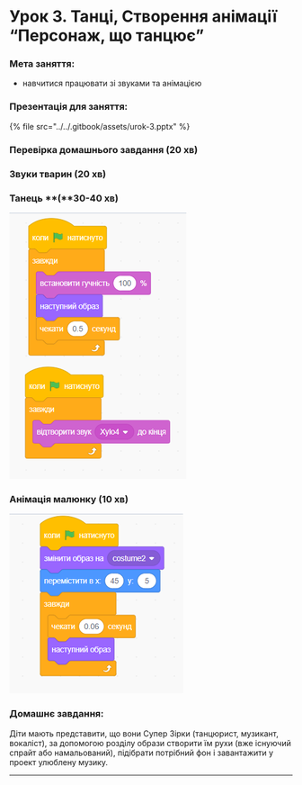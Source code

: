 # Урок 3. Танці, Створення анімації “Персонаж, що танцює”

### **Мета заняття:**

* навчитися працювати зі звуками та анімацією

### **Презентація для заняття:**

{% file src="../../.gitbook/assets/urok-3.pptx" %}

### **Перевірка домашнього завдання (20 хв)**

### **Звуки тварин (20 хв)**

### Танець **(**30-40 хв)

![](<../../.gitbook/assets/image (17).png>)

### Анімація малюнку (10 хв)

![](<../../.gitbook/assets/image (56).png>)



### **Домашнє завдання:**

Діти мають представити, що вони Супер Зірки (танцюрист, музикант, вокаліст), за допомогою розділу образи створити їм рухи (вже існуючий спрайт або намальований), підібрати потрібний фон і завантажити у проект улюблену музику.

****
